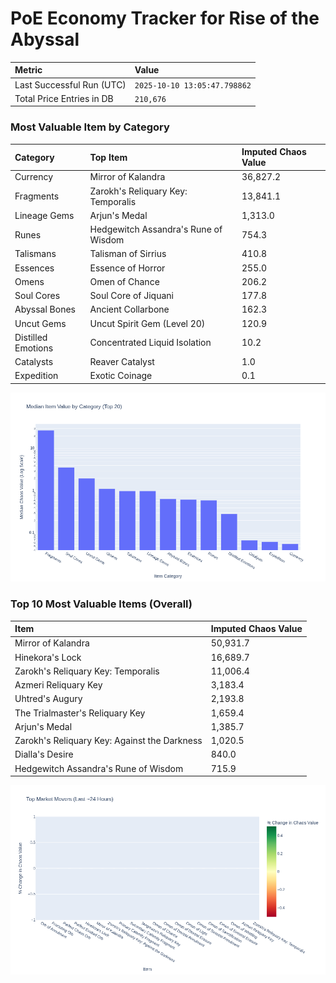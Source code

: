 # PoE Economy Tracker for Rise of the Abyssal

<!-- START_MAINTENANCE -->
| Metric | Value |
|:---|:---|
| Last Successful Run (UTC) | `2025-10-10 13:05:47.798862` |
| Total Price Entries in DB | `210,676` |

<!-- END_MAINTENANCE -->

<!-- START_DATAFRAME_DEBUG -->
<!-- END_DATAFRAME_DEBUG -->

<!-- START_CATEGORY_ANALYSIS -->
### Most Valuable Item by Category
| Category | Top Item | Imputed Chaos Value |
| :--- | :--- | :--- |
| Currency | Mirror of Kalandra | 36,827.2 |
| Fragments | Zarokh's Reliquary Key: Temporalis | 13,841.1 |
| Lineage Gems | Arjun's Medal | 1,313.0 |
| Runes | Hedgewitch Assandra's Rune of Wisdom | 754.3 |
| Talismans | Talisman of Sirrius | 410.8 |
| Essences | Essence of Horror | 255.0 |
| Omens | Omen of Chance | 206.2 |
| Soul Cores | Soul Core of Jiquani | 177.8 |
| Abyssal Bones | Ancient Collarbone | 162.3 |
| Uncut Gems | Uncut Spirit Gem (Level 20) | 120.9 |
| Distilled Emotions | Concentrated Liquid Isolation | 10.2 |
| Catalysts | Reaver Catalyst | 1.0 |
| Expedition | Exotic Coinage | 0.1 |


![Category Analysis Chart](charts/category_analysis.png)
<!-- END_ANALYSIS -->

<!-- START_ANALYSIS -->
### Top 10 Most Valuable Items (Overall)
| Item | Imputed Chaos Value |
| :--- | :--- |
| Mirror of Kalandra | 50,931.7 |
| Hinekora's Lock | 16,689.7 |
| Zarokh's Reliquary Key: Temporalis | 11,006.4 |
| Azmeri Reliquary Key | 3,183.4 |
| Uhtred's Augury | 2,193.8 |
| The Trialmaster's Reliquary Key | 1,659.4 |
| Arjun's Medal | 1,385.7 |
| Zarokh's Reliquary Key: Against the Darkness | 1,020.5 |
| Dialla's Desire | 840.0 |
| Hedgewitch Assandra's Rune of Wisdom | 715.9 |


![Market Movers Chart](charts/market_movers.png)
<!-- END_ANALYSIS -->
